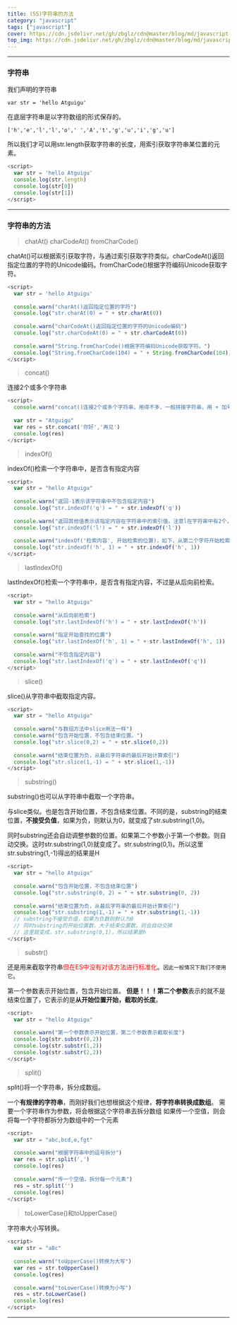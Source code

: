 ```yaml
---
title: (55)字符串的方法
category: "javascript"
tags: ["javascript"]
cover: https://cdn.jsdelivr.net/gh/zbglz/cdn@master/blog/md/javascript.svg
top_img: https://cdn.jsdelivr.net/gh/zbglz/cdn@master/blog/md/javascript.svg
---
```


***

### 字符串

我们声明的字符串

    var str = 'hello Atguigu'

在底层字符串是以字符数组的形式保存的。

    ['h','e','l','l','o',' ','A','t','g','u','i','g','u']

所以我们才可以用str.length获取字符串的长度，用索引获取字符串某位置的元素。


```js js
<script>
  var str = 'hello Atguigu'
  console.log(str.length)
  console.log(str[0])
  console.log(str[1])
</script>
```


***

### 字符串的方法

> chatAt() charCodeAt() fromCharCode()  

chatAt()可以根据索引获取字符，与通过索引获取字符类似。charCodeAt()返回指定位置的字符的Unicode编码。fromCharCode()根据字符编码Unicode获取字符。


```js js
<script>
  var str = 'hello Atguigu'
   
  console.warn("charAt()返回指定位置的字符")
  console.log("str.charAt(0) = " + str.charAt(0))
  
  console.warn("charCodeAt()返回指定位置的字符的Unicode编码")
  console.log("str.charCodeAt(0) = " + str.charCodeAt(0))
  
  console.warn("String.fromCharCode()根据字符编码Unicode获取字符。")
  console.log("String.fromCharCode(104) = " + String.fromCharCode(104))
</script>
```


> concat()  

连接2个或多个字符串


```js js
<script>
  console.warn("concat()连接2个或多个字符串，用得不多，一般拼接字符串，用 + 加号就很香了。")
  
  var str = "Atguigu"
  var res = str.concat('你好','再见')
  console.log(res)
</script>
```


> indexOf()  


indexOf()检索一个字符串中，是否含有指定内容


```js js
<script>
  var str = "hello Atguigu"
  
  console.warn("返回-1表示该字符串中不包含指定内容")
  console.log("str.indexOf('q') = " + str.indexOf('q'))
  
  console.warn("返回其他值表示该指定内容在字符串中的索引值，注意l在字符串中有2个，只返回了第一个l的索引，第二个并没有检索。")
  console.log("str.indexOf('l') = " + str.indexOf('l'))
  
  console.warn("indexOf('检索内容', 开始检索的位置)，如下，从第二个字符开始检索的话，h就检索不到了，所以返回-1")
  console.log("str.indexOf('h', 1) = " + str.indexOf('h', 1))
</script>
```


> lastIndexOf()


lastIndexOf()检索一个字符串中，是否含有指定内容，不过是从后向前检索。


```js js
<script>
  var str = "hello Atguigu"
  
  console.warn("从后向前检索")
  console.log("str.lastIndexOf('h') = " + str.lastIndexOf('h'))
  
  console.warn("指定开始查找的位置")
  console.log("str.lastIndexOf('h', 1) = " + str.lastIndexOf('h', 1))
  
  console.warn("不包含指定内容")
  console.log("str.lastIndexOf('q') = " + str.lastIndexOf('q'))
</script>
```


> slice()  


slice()从字符串中截取指定内容。


```js js
<script>
  var str = "hello Atguigu"
  
  console.warn("与数组方法中slice用法一样")
  console.warn("包含开始位置，不包含结束位置。")
  console.log("str.slice(0,2) = " + str.slice(0,2))
  
  console.warn("结束位置为负，从最后字符串的最后开始计算索引")
  console.log("str.slice(1,-1) = " + str.slice(1,-1))
</script>
```


> substring()  

substring()也可以从字符串中截取一个字符串。

与slice类似。也是包含开始位置，不包含结束位置。不同的是，substring的结束位置，**不接受负值**，如果为负，则默认为0，就变成了str.substring(1,0)。

同时substring还会自动调整参数的位置。如果第二个参数小于第一个参数。则自动交换。这时str.substring(1,0)就变成了。str.substring(0,1)。所以这里str.substring(1,-1)得出的结果是H


```js js
<script>
  var str = "hello Atguigu"
  
  console.warn("包含开始位置，不包含结束位置")
  console.log("str.substring(0, 2) = " + str.substring(0, 2))
  
  console.warn("结束位置为负，从最后字符串的最后开始计算索引")
  console.log("str.substring(1,-1) = " + str.substring(1,-1))
  // substring不接受负值，如果为负数则默认为0
  // 同时substring的开始位置数，大于结束位置数，则会自动交换
  // 这里就变成，str.substring(0,1)，所以结果是h
</script>
```



> substr()

还是用来截取字符串<font color=#FF0000 >但在ES中没有对该方法进行标准化</font>。`因此一般情况下我们不使用它`。

第一个参数表示开始位置，包含开始位置。
**但是！！！第二个参数**表示的就不是结束位置了，它表示的是**从开始位置开始，截取的长度**。


```js js
<script>
  var str = "hello Atguigu"
  
  console.warn("第一个参数表示开始位置，第二个参数表示截取长度")
  console.log(str.substr(0,2))
  console.log(str.substr(1,2))
  console.log(str.substr(2,2))
</script>
```


> split()  

split()将一个字符串，拆分成数组。

一个**有规律的字符串**，而刚好我们也想根据这个规律，**将字符串转换成数组**。
需要一个字符串作为参数，将会根据这个字符串去拆分数组
如果传一个空值，则会将每一个字符都拆分为数组中的一个元素


```js js
<script>
  var str = "abc,bcd,e,fgt"
  
  console.warn("根据字符串中的逗号拆分")
  var res = str.split(',')
  console.log(res)
  
  console.warn("传一个空值，拆分每一个元素")
  res = str.split('')
  console.log(res)
</script>
```


> toLowerCase()和toUpperCase()

字符串大小写转换。


```js js
<script>
  var str = "aBc"
  
  console.warn("toUpperCase()转换为大写")
  var res = str.toUpperCase()
  console.log(res)
  
  console.warn("toLowerCase()转换为小写")
  res = str.toLowerCase()
  console.log(res)
</script>
```


***